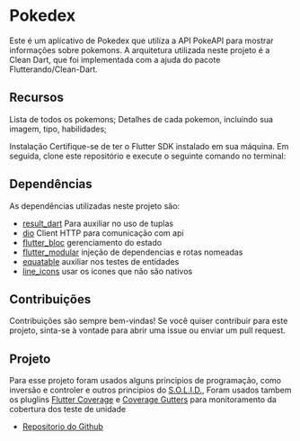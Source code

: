 # Pokedex
Este é um aplicativo de Pokedex que utiliza a API PokeAPI para mostrar informações sobre pokemons. A arquitetura utilizada neste projeto é a Clean Dart, que foi implementada com a ajuda do pacote Flutterando/Clean-Dart.

## Recursos
Lista de todos os pokemons;
Detalhes de cada pokemon, incluindo sua imagem, tipo, habilidades;

Instalação
Certifique-se de ter o Flutter SDK instalado em sua máquina. Em seguida, clone este repositório e execute o seguinte comando no terminal:


## Dependências
As dependências utilizadas neste projeto são:

- [result_dart](https://pub.dev/packages/result_dart) Para auxiliar no uso de tuplas
- [dio](https://pub.dev/packages/dio) Client HTTP para comunicação com api
- [flutter_bloc](https://pub.dev/packages/flutter_bloc) gerenciamento do estado
- [flutter_modular](https://pub.dev/packages/flutter_modular) injeção de dependencias e rotas nomeadas
- [equatable](https://pub.dev/packages/equatable) auxiliar nos testes de entidades
- [line_icons](https://pub.dev/packages/line_icons) usar os icones que não são nativos

## Contribuições
Contribuições são sempre bem-vindas! Se você quiser contribuir para este projeto, sinta-se à vontade para abrir uma issue ou enviar um pull request.

## Projeto
Para esse projeto foram usados alguns principios de programação, como inversão e controler e outros principios do [S.O.L.I.D.](https://en.wikipedia.org/wiki/SOLID), Foram usados tambem os pluglins [Flutter Coverage](https://github.com/Flutterando/flutter-coverage) e [Coverage Gutters](https://github.com/ryanluker/vscode-coverage-gutters) para monitoramento da cobertura dos teste de unidade
- [Repositorio do Github](https://github.com/umpedetiago/poke_dex)
